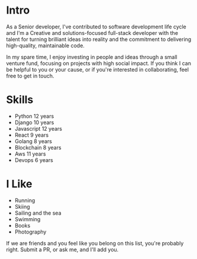 # Intro

As a Senior developer, I've contributed to software development life cycle and 
I'm a Creative and solutions-focused full-stack developer with the talent for turning brilliant ideas into reality and the
commitment to delivering high-quality, maintainable code. 

In my spare time, I enjoy investing in people and ideas through a small venture fund, focusing on projects with high social impact. If you think I can be helpful to you or your cause, or if you're interested in collaborating, feel free to get in touch.

# Skills

- Python 12 years
- Django 10 years
- Javascript 12 years
- React 9 years
- Golang 8 years
- Blockchain 8 years
- Aws 11 years
- Devops 6 years

# I Like

- Running
- Skiing
- Sailing and the sea
- Swimming
- Books
- Photography

If we are friends and you feel like you belong on this list, you're probably right. Submit a PR, or ask me, and I'll add you.